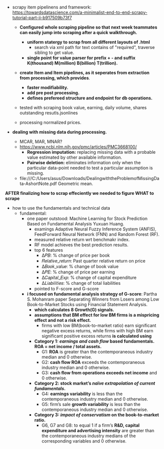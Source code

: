 - scrapy item pipelinens and framework: https://towardsdatascience.com/a-minimalist-end-to-end-scrapy-tutorial-part-ii-b917509b73f7
    - **Configured whole scraping pipeline so that next week teammates can easily jump into scraping after a quick walkthrough.**
        - **uniform statergy to scrap from all different layouts of .html**
            - search via xml path for text contains of "required", traverse sibling to get value.
        - **single point for value parser for prefix + - and suffix K(thousand) M(million) B(billion) T(trillion).**
    - **create Item and Item pipelines, as it seperates from extraction from processing, which provides**.
        - **faster modifiability.**
        - **add pre post processing.**
        - **defines prefereed structure and endpoint for db operations.**
    
    - tested with scraping book value, earning, daily volume, shares outstanding resutls.jsonlines
    - processing normalized prices.

- **dealing with missing data during processing.**
    - MCAR, MAR, MNAR?
    - https://www.ncbi.nlm.nih.gov/pmc/articles/PMC3668100/
        - **Regression imputation:** replacing missing data with a probable value estimated by other available information.
        - **Pairwise deletion:** eliminates information only when the particular data-point needed to test a particular assumption is missing.
    - file:///C:/Users/asus/Downloads/DealingwiththeProblemofMissingData-AshortNote.pdf Geometric mean.

**AFTER finalizing how to scrap effeciently we needed to figure WHAT to scrape**
- how to use the fundamentals and technical data
    - fundamental:
        - one paper outstood: Machine Learning for Stock Prediction Based on Fundamental Analysis Yuxuan Huang.
            - examings Adaptive Neural Fuzzy Inference System (ANFIS), FeedForward Neural Network (FNN) and Random Forest (RF).
            - measured relative return wrt benchmakr index. 
            - RF model achieves the best prediction results.
            - top 6 features
                - ∆𝑃𝐵: % change of price per book
                - 𝑅𝑒𝑙𝑎𝑡𝑖𝑣𝑒_𝑟𝑒𝑡𝑢𝑟𝑛: Past quarter relative return on price
                - ∆𝐵𝑜𝑜𝑘_𝑣𝑎𝑙𝑢𝑒: % change of book value
                - ∆𝑃𝐸: % change of price per earning
                - ∆𝐶𝑎𝑝𝑖𝑡𝑎𝑙_𝐸𝑥𝑝: % change of capital expenditure
                - ∆𝐿𝑖𝑎𝑏𝑖𝑙𝑖𝑡𝑖𝑒𝑠: % change of total liabilities
            - pointed to F-score and G-score
        - **i focused on fundamental analysis strategy of G-score**: Partha S. Mohanram paper Separating Winners from Losers among Low Book-to-Market Stocks using Financial Statement Analysis.
            - **which calculates 8 Growth(G) signals.**
            - **assumptions that BM effect for low BM firms is a mispricing effect and not a risk effect.**
                - firms with low BM(book-to-market ratio) earn significant negative excess returns, while firms with high BM earn significant positive excess returns
            **is calculated using**
            - **Category 1: *earnings and cash flow* based fundamentals. ROA = net income / total assets.**
                - G1: **ROA** is greater than the contemporaneous industry median and 0 otherwise.
                - G2: **cash flow ROA** exceeds the contemporaneous industry median and 0 otherwise.
                - G3: **cash flow from operations exceeds net income** and 0 otherwise.
            - **Category 2: stock market’s *naïve extrapolation of current fundamentals*.**
                - G4: **earnings variability** is less than the contemporaneous industry median and 0 otherwise.
                - G5: firm’s sale **growth variability** is less than the contemporaneous industry median and 0 otherwise.
            - **Category 3: *impact of conservatism* on the book-to-market ratio.**
                - G6, G7 and G8: to equal 1 if a firm’s **R&D, capital expenditure and advertising intensity** are greater than the contemporaneous industry medians of the corresponding variables and 0 otherwise.

